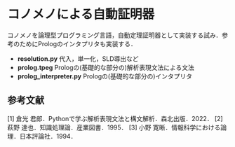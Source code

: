 # コノメノによる自動証明器
コノメノを論理型プログラミング言語，自動定理証明器として実装する試み．参考のためにPrologのインタプリタも実装する．

- **resolution.py**  代入，単一化，SLD導出など
- **prolog.tpeg**  Prologの(基礎的な部分の)解析表現文法による文法
- **prolog_interpreter.py**  Prologの(基礎的な部分の)インタプリタ

## 参考文献
[1] 倉光 君郎．Pythonで学ぶ解析表現文法と構文解析．森北出版．2022．
[2] 萩野 達也．知識処理論．産業図書．1995．
[3] 小野 寛晰．情報科学における論理．日本評論社．1994．
